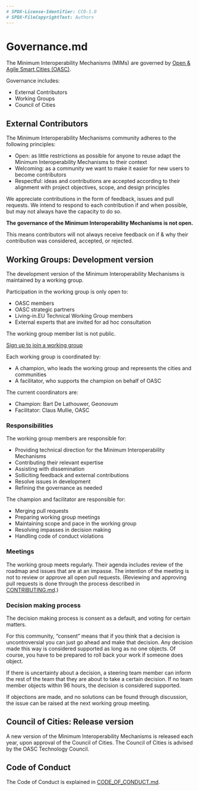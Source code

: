 ```yaml
---
# SPDX-License-Identifier: CC0-1.0
# SPDX-FileCopyrightText: Authors
---
```


# Governance.md

The Minimum Interoperability Mechanisms (MIMs) are governed by [Open & Agile Smart Cities (OASC)](https://oascities.org/about/).

Governance includes:
- External Contributors
- Working Groups
- Council of Cities

## External Contributors

The Minimum Interoperability Mechanisms community adheres to the following principles:
* Open: as little restrictions as possible for anyone to reuse adapt the Minimum Interoperability Mechanisms to their context
* Welcoming: as a community we want to make it easier for new users to become contributors
* Respectful: ideas and contributions are accepted according to their alignment with project objectives, scope, and design principles

We appreciate contributions in the form of feedback, issues and pull requests.
We intend to respond to each contribution if and when possible, but may not always have the capacity to do so.

**The governance of the Minimum Interoperability Mechanisms is not open.**

This means contributors will not always receive feedback on if & why their contribution was considered, accepted, or rejected.

## Working Groups: Development version

The development version of the Minimum Interoperability Mechanisms is maintained by a working group.

Participation in the working group is only open to:
* OASC members 
* OASC strategic partners
* Living-in.EU Technical Working Group members
* External experts that are invited for ad hoc consultation

The working group member list is not public.

[Sign up to join a working group](https://forms.gle/EWyN9b4xWEmkNSMo8)

Each working group is coordinated by:
* A champion, who leads the working group and represents the cities and communities
* A facilitator, who supports the champion on behalf of OASC

The current coordinators are:
* Champion: Bart De Lathouwer, Geonovum
* Facilitator: Claus Mullie, OASC

### Responsibilities

The working group members are responsible for:

- Providing technical direction for the Minimum Interoperability Mechanisms
- Contributing their relevant expertise
- Assisting with dissemination 
- Solliciting feedback and external contributions 
- Resolve issues in development
- Refining the governance as needed

The champion and facilitator are responsible for:

* Merging pull requests
* Preparing working group meetings
* Maintaining scope and pace in the working group
* Resolving impasses in decision making
* Handling code of conduct violations

### Meetings

The working group meets regularly.
Their agenda includes review of the roadmap and issues that are at an impasse.
The intention of the meeting is not to review or approve all open pull requests.
(Reviewing and approving pull requests is done through the process described in [CONTRIBUTING.md](CONTRIBUTING.md).)

### Decision making process

The decision making process is consent as a default, and voting for certain matters.

For this community, “consent” means that if you think that a decision is uncontroversial you can just go ahead and make that decision.
Any decision made this way is considered supported as long as no one objects.
Of course, you have to be prepared to roll back your work if someone does object.

If there is uncertainty about a decision, a steering team member can inform the rest of the team that they are about to take a certain decision.
If no team member objects within 96 hours, the decision is considered supported.

If objections are made, and no solutions can be found through discussion, the issue can be raised at the next working group meeting.

## Council of Cities: Release version  

A new version of the Minimum Interoperability Mechanisms is released each year, upon approval of the Council of Cities.
The Council of Cities is advised by the OASC Technology Council.

## Code of Conduct

The Code of Conduct is explained in [CODE_OF_CONDUCT.md](CODE_OF_CONDUCT.md).